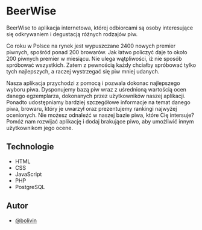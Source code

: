 
# BeerWise

BeerWise to aplikacja internetowa, której odbiorcami są osoby interesujące się odkrywaniem i degustacją różnych rodzajów piw.

Co roku w Polsce na rynek jest wypuszczane 2400 nowych premier piwnych, spośród ponad 200 browarów.
Jak łatwo policzyć daje to około 200 piwnych premier w miesiącu.
Nie ulega wątpliwości, iż nie sposób spróbować wszystkich. Zatem z pewnością każdy chciałby spróbować tylko tych najlepszych, a raczej wystrzegać się piw mniej udanych.

Nasza aplikacja przychodzi z pomocą i pozwala dokonac najlepszego wyboru piwa.
Dysponujemy bazą piw wraz z uśrednioną wartością ocen danego egzemplarza, dokonanych przez użytkowników naszej aplikacji.
Ponadto udostępniamy bardziej szczegółowe informacje na temat danego piwa, browaru, który je uwarzył oraz prezentujemy rankingi najwyżej ocenionych.
Nie możesz odnaleźć w naszej bazie piwa, które Cię intersuje?
Pomóż nam rozwijać aplikację i dodaj brakujące piwo, aby umożliwić innym użytkownikom jego ocene.

## Technologie

* HTML
* CSS
* JavaScript
* PHP
* PostgreSQL

## Autor

- [@bolivin](https://bitbucket.org/bolivin/pai_project/src/master/)


